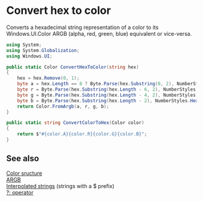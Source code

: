 # Convert hex to color

Converts a hexadecimal string representation of a color to its Windows.UI.Color ARGB (alpha, red, green, blue) equivalent or vice-versa. 

```C#
using System;
using System.Globalization;
using Windows.UI;

public static Color ConvertHexToColor(string hex)
{
    hex = hex.Remove(0, 1);
    byte a = hex.Length == 8 ? Byte.Parse(hex.Substring(0, 2), NumberStyles.HexNumber) : (byte)255; 
    byte r = Byte.Parse(hex.Substring(hex.Length - 6, 2), NumberStyles.HexNumber);
    byte g = Byte.Parse(hex.Substring(hex.Length - 4, 2), NumberStyles.HexNumber);
    byte b = Byte.Parse(hex.Substring(hex.Length - 2), NumberStyles.HexNumber);
    return Color.FromArgb(a, r, g, b);
}

public static string ConvertColorToHex(Color color)
{
    return $"#{color.A}{color.R}{color.G}{color.B}"; 
}
```

## See also

[Color sructure](https://msdn.microsoft.com/library/windows/apps/windows.ui.color.aspx)  
[ARGB](https://en.wikipedia.org/wiki/RGBA_color_space#ARGB_.28word-order.29)  
[Interpolated strings](https://msdn.microsoft.com/library/dn961160.aspx) (strings with a $ prefix)  
[?: operator](https://msdn.microsoft.com/library/ty67wk28.aspx)  
